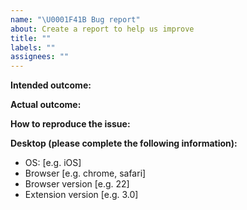 ```yaml
---
name: "\U0001F41B Bug report"
about: Create a report to help us improve
title: ""
labels: ""
assignees: ""
---
```


<!--
  Thanks for filing an issue on Apollo Client Devtools!

  Please make sure that you include the following information to ensure that your issue is actionable.

  If you don't follow the template, your issue may end up being closed without anyone looking at it carefully, because it is not actionable for us without the information in this template.
-->

**Intended outcome:**

<!--
What you were trying to accomplish when the bug occurred, and as much code as possible related to the source of the problem.
-->

**Actual outcome:**

<!--
A description of what actually happened, including a screenshot or copy-paste of any related error messages, logs, or other output that might be related. Please avoid non-specific phrases like “didn’t work” or “broke”.
-->

**How to reproduce the issue:**

<!--
If possible, please create a reproduction using https://github.com/apollographql/react-apollo-error-template and link to it here. If you prefer an in-browser way to create reproduction, try: https://codesandbox.io/s/github/apollographql/react-apollo-error-template

Instructions for how the issue can be reproduced by a maintainer or contributor. Be as specific as possible, and only mention what is necessary to reproduce the bug. If possible, try to isolate the exact circumstances in which the bug occurs and avoid speculation over what the cause might be.
-->

**Desktop (please complete the following information):**

- OS: [e.g. iOS]
- Browser [e.g. chrome, safari]
- Browser version [e.g. 22]
- Extension version [e.g. 3.0]
